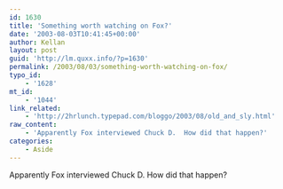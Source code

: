 ```yaml
---
id: 1630
title: 'Something worth watching on Fox?'
date: '2003-08-03T10:41:45+00:00'
author: Kellan
layout: post
guid: 'http://lm.quxx.info/?p=1630'
permalink: /2003/08/03/something-worth-watching-on-fox/
typo_id:
    - '1628'
mt_id:
    - '1044'
link_related:
    - 'http://2hrlunch.typepad.com/bloggo/2003/08/old_and_sly.html'
raw_content:
    - 'Apparently Fox interviewed Chuck D.  How did that happen?'
categories:
    - Aside
---
```


Apparently Fox interviewed Chuck D. How did that happen?